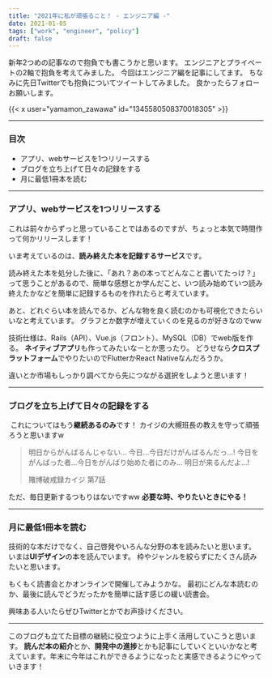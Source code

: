 ```yaml
---
title: "2021年に私が頑張ること！ - エンジニア編 -"
date: 2021-01-05
tags: ["work", "engineer", "policy"]
draft: false
---
```


新年2つめの記事なので抱負でも書こうかと思います。
エンジニアとプライベートの2軸で抱負を考えてみました。
​
今回はエンジニア編を記事にしてます。
​
ちなみに先日Twitterでも抱負についてツイートしてみました。
良かったらフォローお願いします。

{{< x user="yamamon_zawawa" id="1345580508370018305" >}}

---

### 目次

- アプリ、webサービスを1つリリースする
- ブログを立ち上げて日々の記録をする
- 月に最低1冊本を読む

---

### アプリ、webサービスを1つリリースする

これは前々からずっと思っていることではあるのですが、ちょっと本気で時間作って何かリリースします！

いま考えているのは、**読み終えた本を記録するサービス**です。

​
読み終えた本を処分した後に、「あれ？あの本ってどんなこと書いてたっけ？」って思うことがあるので、簡単な感想とか学んだこと、いつ読み始めていつ読み終えたかなどを簡単に記録するものを作れたらと考えています。

あと、どれぐらい本を読んでるか、どんな物を良く読むのかも可視化できたらいいなと考えています。
グラフとか数字が増えていくのを見るのが好きなのでww

技術仕様は、Rails（API）、Vue.js（フロント）、MySQL（DB）でweb版を作る。
**ネイティブアプリ**も作ってみたいなーとか思ったり。
どうせなら**クロスプラットフォーム**でやりたいのでFlutterかReact Nativeなんだろうか。

違いとか市場もしっかり調べてから先につながる選択をしようと思います！

---

### ブログを立ち上げて日々の記録をする

​
これについてはもう**継続あるのみ**です！
カイジの大槻班長の教えを守って頑張ろうと思いますw

> 明日からがんばるんじゃない...
> 今日...今日だけがんばるんだっ...!
> 今日をがんばった者...今日をがんばり始めた者にのみ...
> 明日が来るんだよ...!
>
> 賭博破戒録カイジ 第7話

ただ、毎日更新するつもりはないですww
**必要な時、やりたいときにやる！**

---

### 月に最低1冊本を読む

技術的な本だけでなく、自己啓発やいろんな分野の本を読みたいと思います。
いまは**UIデザイン**の本を読んでいます。
枠やジャンルを絞らずにたくさん読みたいと思います。

もくもく読書会とかオンラインで開催してみようかな。
最初にどんな本読むのか、最後に読んでどうだったかを簡単に話す感じの緩い読書会。

興味ある人いたらぜひTwitterとかでお声掛けください。

---
​
このブログも立てた目標の継続に役立つように上手く活用していこうと思います。
**読んだ本の紹介**とか、**開発中の進捗**とかも記事にしていくといいかなと考えています。
​
年末に今年はこれができるようになったと実感できるようにやっていきます！
